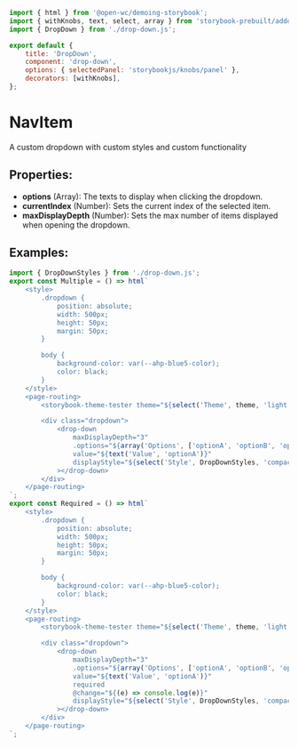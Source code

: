 ```js script
import { html } from '@open-wc/demoing-storybook';
import { withKnobs, text, select, array } from 'storybook-prebuilt/addon-knobs';
import { DropDown } from './drop-down.js';

export default {
    title: 'DropDown',
    component: 'drop-down',
    options: { selectedPanel: 'storybookjs/knobs/panel' },
    decorators: [withKnobs],
};
```

# NavItem

A custom dropdown with custom styles and custom functionality

## Properties:

-   **options** (Array): The texts to display when clicking the dropdown.
-   **currentIndex** (Number): Sets the current index of the selected item.
-   **maxDisplayDepth** (Number): Sets the max number of items displayed when opening the dropdown.

## Examples:

```js preview-story
import { DropDownStyles } from './drop-down.js';
export const Multiple = () => html`
    <style>
        .dropdown {
            position: absolute;
            width: 500px;
            height: 50px;
            margin: 50px;
        }

        body {
            background-color: var(--ahp-blue5-color);
            color: black;
        }
    </style>
    <page-routing>
        <storybook-theme-tester theme="${select('Theme', theme, 'light', 'Theming')}"></storybook-theme-tester>

        <div class="dropdown">
            <drop-down
                maxDisplayDepth="3"
                .options="${array('Options', ['optionA', 'optionB', 'optionC'])}"
                value="${text('Value', 'optionA')}"
                displayStyle="${select('Style', DropDownStyles, 'compact', 'Theming')}"
            ></drop-down>
        </div>
    </page-routing>
`;
export const Required = () => html`
    <style>
        .dropdown {
            position: absolute;
            width: 500px;
            height: 50px;
            margin: 50px;
        }

        body {
            background-color: var(--ahp-blue5-color);
            color: black;
        }
    </style>
    <page-routing>
        <storybook-theme-tester theme="${select('Theme', theme, 'light', 'Theming')}"></storybook-theme-tester>

        <div class="dropdown">
            <drop-down
                maxDisplayDepth="3"
                .options="${array('Options', ['optionA', 'optionB', 'optionC'])}"
                value="${text('Value', 'optionA')}"
                required
                @change="${(e) => console.log(e)}"
                displayStyle="${select('Style', DropDownStyles, 'compact', 'Theming')}"
            ></drop-down>
        </div>
    </page-routing>
`;
```

